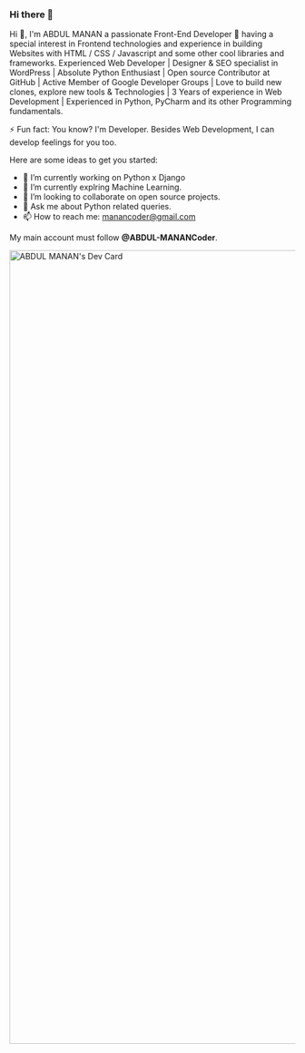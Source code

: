 ### Hi there 👋

Hi 👋, I'm ABDUL MANAN a passionate Front-End Developer 🚀 having a special interest in Frontend technologies and experience in building Websites with HTML / CSS / Javascript and some other cool libraries and frameworks. Experienced Web Developer | Designer & SEO specialist in WordPress | Absolute Python Enthusiast | Open source Contributor at GitHub | Active Member of Google Developer Groups | Love to build new clones, explore new tools & Technologies | 3 Years of experience in Web Development | Experienced in Python, PyCharm and its other Programming fundamentals.

⚡ Fun fact: You know? I'm Developer. Besides Web Development, I can develop feelings for you too.


Here are some ideas to get you started:

- 🔭 I’m currently working on Python x Django
- 🌱 I’m currently explring Machine Learning.
- 👯 I’m looking to collaborate on open source projects.
- 💬 Ask me about Python related queries.
- 📫 How to reach me: manancoder@gmail.com

My main account must follow **@ABDUL-MANANCoder**.

<a href="https://app.daily.dev/manancoder"><img src="https://api.daily.dev/devcards/ca2b952cd5514fed9c30d2791ec58f7b.png?r=z2e" width="1400" alt="ABDUL MANAN's Dev Card"/></a>
